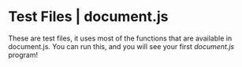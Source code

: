 # Test Files | document.js

These are test files, it uses most of the functions that are available in document.js. You can run this, and you will see your first _document.js_ program!
